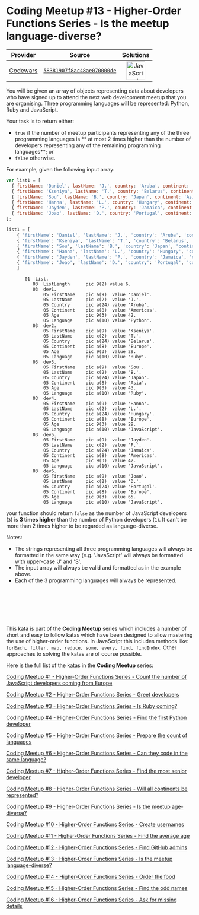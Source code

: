 [_metadata_:generated]: - "true"

# Coding Meetup #13 - Higher-Order Functions Series - Is the meetup language-diverse?

<!-- INFO TABLE BEGIN -->

| Provider                                        | Source                                                                               | Solutions                                                                                                                                                    |
| :---------------------------------------------: | :----------------------------------------------------------------------------------: | :----------------------------------------------------------------------------------------------------------------------------------------------------------: |
| [Codewars](../../../docs/providers/Codewars.md) | [`58381907f8ac48ae070000de`](https://www.codewars.com/kata/58381907f8ac48ae070000de) | [<img src="https://res.cloudinary.com/rascaltwo/image/upload/v1631924076/javascript_ehszr7.svg" alt="JavaScript" title="JavaScript" width="50" />](solve.js) |

<!-- INFO TABLE END -->

You will be given an array of objects representing data about developers who have signed up to attend the next web development meetup that you are organising. Three programming languages will be represented: Python, Ruby and JavaScript.

Your task is to return either:

- `true` if the number of meetup participants representing any of the three programming languages is ** at most 2 times higher than the number of developers representing any of the remaining programming languages**; or
- `false` otherwise.

For example, given the following input array:

```javascript
var list1 = [
  { firstName: 'Daniel', lastName: 'J.', country: 'Aruba', continent: 'Americas', age: 42, language: 'Python' },
  { firstName: 'Kseniya', lastName: 'T.', country: 'Belarus', continent: 'Europe', age: 22, language: 'Ruby' },
  { firstName: 'Sou', lastName: 'B.', country: 'Japan', continent: 'Asia', age: 43, language: 'Ruby' },
  { firstName: 'Hanna', lastName: 'L.', country: 'Hungary', continent: 'Europe', age: 95, language: 'JavaScript' },
  { firstName: 'Jayden', lastName: 'P.', country: 'Jamaica', continent: 'Americas', age: 18, language: 'JavaScript' },
  { firstName: 'Joao', lastName: 'D.', country: 'Portugal', continent: 'Europe', age: 25, language: 'JavaScript' }
];
```
```python
list1 = [
    { 'firstName': 'Daniel', 'lastName': 'J.', 'country': 'Aruba', 'continent': 'Americas', 'age': 42, 'language': 'Python' },
    { 'firstName': 'Kseniya', 'lastName': 'T.', 'country': 'Belarus', 'continent': 'Europe', 'age': 22, 'language': 'Ruby' },
    { 'firstName': 'Sou', 'lastName': 'B.', 'country': 'Japan', 'continent': 'Asia', 'age': 43, 'language': 'Ruby' },
    { 'firstName': 'Hanna', 'lastName': 'L.', 'country': 'Hungary', 'continent': 'Europe', 'age': 95, 'language': 'JavaScript' },
    { 'firstName': 'Jayden', 'lastName': 'P.', 'country': 'Jamaica', 'continent': 'Americas', 'age': 18, 'language': 'JavaScript' },
    { 'firstName': 'Joao', 'lastName': 'D.', 'country': 'Portugal', 'continent': 'Europe', 'age': 25, 'language': 'JavaScript' }
    ]
```
```cobol
       01  List.
          03  ListLength      pic 9(2) value 6.
          03  dev1.
              05 FirstName    pic a(9)  value 'Daniel'.
              05 LastName     pic x(2)  value 'J.'.
              05 Country      pic a(24) value 'Aruba'.
              05 Continent    pic a(8)  value 'Americas'.
              05 Age          pic 9(3)  value 42.
              05 Language     pic a(10) value 'Python'.
          03  dev2.
              05 FirstName    pic a(9)  value 'Kseniya'.
              05 LastName     pic x(2)  value 'T.'.
              05 Country      pic a(24) value 'Belarus'.
              05 Continent    pic a(8)  value 'Europe'.
              05 Age          pic 9(3)  value 29.
              05 Language     pic a(10) value 'Ruby'.
          03  dev3.
              05 FirstName    pic a(9)  value 'Sou'.
              05 LastName     pic x(2)  value 'B.'.
              05 Country      pic a(24) value 'Japan'.
              05 Continent    pic a(8)  value 'Asia'.
              05 Age          pic 9(3)  value 43.
              05 Language     pic a(10) value 'Ruby'.
          03  dev4.
              05 FirstName    pic a(9)  value 'Hanna'.
              05 LastName     pic x(2)  value 'L.'.
              05 Country      pic a(24) value 'Hungary'.
              05 Continent    pic a(8)  value 'Europe'.
              05 Age          pic 9(3)  value 29.
              05 Language     pic a(10) value 'JavaScript'.
          03  dev5.
              05 FirstName    pic a(9)  value 'Jayden'.
              05 LastName     pic x(2)  value 'P.'.
              05 Country      pic a(24) value 'Jamaica'.
              05 Continent    pic a(8)  value 'Americas'.
              05 Age          pic 9(3)  value 42.
              05 Language     pic a(10) value 'JavaScript'.
          03  dev6.
              05 FirstName    pic a(9)  value 'Joao'.
              05 LastName     pic x(2)  value 'D.'.
              05 Country      pic a(24) value 'Portugal'.
              05 Continent    pic a(8)  value 'Europe'.
              05 Age          pic 9(3)  value 65.
              05 Language     pic a(10) value 'JavaScript'.
```

your function should return `false` as the number of JavaScript developers (`3`) is **3 times higher** than the number of Python developers (`1`). It can't be more than 2 times higher to be regarded as language-diverse.


Notes:

 - The strings representing all three programming languages will always be formatted in the same way (e.g. 'JavaScript' will always be formatted with upper-case 'J' and 'S'.
 - The input array will always be valid and formatted as in the example above.
 - Each of the 3 programming languages will always be represented.
<br>
<br>
<br>
<br>
<br>

This kata is part of the **Coding Meetup** series which includes a number of short and easy to follow katas which have been designed to allow mastering the use of higher-order functions. In JavaScript this includes methods like: `forEach, filter, map, reduce, some, every, find, findIndex`. Other approaches to solving the katas are of course possible.

Here is the full list of the katas in the **Coding Meetup** series:

<a href="http://www.codewars.com/kata/coding-meetup-number-1-higher-order-functions-series-count-the-number-of-javascript-developers-coming-from-europe">Coding Meetup #1 - Higher-Order Functions Series - Count the number of JavaScript developers coming from Europe</a>

<a href="https://www.codewars.com/kata/coding-meetup-number-2-higher-order-functions-series-greet-developers">Coding Meetup #2 - Higher-Order Functions Series - Greet developers</a>

<a href="https://www.codewars.com/kata/coding-meetup-number-3-higher-order-functions-series-is-ruby-coming">Coding Meetup #3 - Higher-Order Functions Series - Is Ruby coming?</a>

<a href="https://www.codewars.com/kata/coding-meetup-number-4-higher-order-functions-series-find-the-first-python-developer">Coding Meetup #4 - Higher-Order Functions Series - Find the first Python developer</a>

<a href="https://www.codewars.com/kata/coding-meetup-number-5-higher-order-functions-series-prepare-the-count-of-languages">Coding Meetup #5 - Higher-Order Functions Series - Prepare the count of languages</a>

<a href="https://www.codewars.com/kata/coding-meetup-number-6-higher-order-functions-series-can-they-code-in-the-same-language">Coding Meetup #6 - Higher-Order Functions Series - Can they code in the same language?</a>

<a href="http://www.codewars.com/kata/coding-meetup-number-7-higher-order-functions-series-find-the-most-senior-developer">Coding Meetup #7 - Higher-Order Functions Series - Find the most senior developer</a>

<a href="https://www.codewars.com/kata/coding-meetup-number-8-higher-order-functions-series-will-all-continents-be-represented">Coding Meetup #8 - Higher-Order Functions Series - Will all continents be represented?</a>

<a href="https://www.codewars.com/kata/coding-meetup-number-9-higher-order-functions-series-is-the-meetup-age-diverse">Coding Meetup #9 - Higher-Order Functions Series - Is the meetup age-diverse?</a>

<a href="https://www.codewars.com/kata/coding-meetup-number-10-higher-order-functions-series-create-usernames">Coding Meetup #10 - Higher-Order Functions Series - Create usernames</a>

<a href="https://www.codewars.com/kata/coding-meetup-number-11-higher-order-functions-series-find-the-average-age">Coding Meetup #11 - Higher-Order Functions Series - Find the average age</a>

<a href="https://www.codewars.com/kata/coding-meetup-number-12-higher-order-functions-series-find-github-admins">Coding Meetup #12 - Higher-Order Functions Series - Find GitHub admins</a>

<a href="https://www.codewars.com/kata/coding-meetup-number-13-higher-order-functions-series-is-the-meetup-language-diverse">Coding Meetup #13 - Higher-Order Functions Series - Is the meetup language-diverse?</a>

<a href="https://www.codewars.com/kata/coding-meetup-number-14-higher-order-functions-series-order-the-food">Coding Meetup #14 - Higher-Order Functions Series - Order the food</a>

<a href="https://www.codewars.com/kata/coding-meetup-number-15-higher-order-functions-series-find-the-odd-names">Coding Meetup #15 - Higher-Order Functions Series - Find the odd names</a>

<a href="https://www.codewars.com/kata/coding-meetup-number-16-higher-order-functions-series-ask-for-missing-details">Coding Meetup #16 - Higher-Order Functions Series - Ask for missing details</a>
